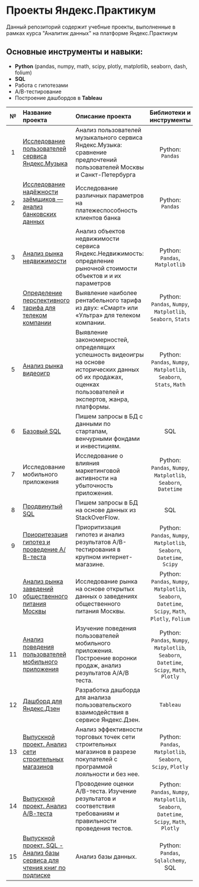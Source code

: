 # Проекты Яндекс.Практикум
Данный репозиторий содержит учебные проекты, выполненные в рамках курса "Аналитик данных" на платформе Яндекс.Практикум
## Основные инструменты и навыки:
- **Python** (pandas, numpy, math, scipy, plotly, matplotlib, seaborn, dash, folium)
- **SQL**
- Работа с гипотезами 
- А/В-тестирование
- Построение дашбордов в **Tableau**


| № | Название проекта | Описание проекта | Библиотеки и инструменты |
|:--:|:-----------------|:-----------------|:-----------------------:|
| 1 | [Исследование пользователей сервиса Яндекс.Музыка](https://github.com/alexandersergeeff/data.analist/tree/910a866098f05ddb88fd4a631b7da7e4b7e075f0/Project_01%20Yandex.Music) | Анализ пользователей музыкального сервиса Яндекс.Музыка: сравнение предпочтений пользователей Москвы и Санкт-Петербурга | Python: `Pandas` |
| 2 | [Исследование надёжности заёмщиков — анализ банковских данных]() | Исследование различных параметров на платежеспособность клиентов банка | Python: `Pandas` |
| 3 | [Анализ рынка недвижимости]() | Анализ объектов недвижимости сервиса Яндекс.Недвижимость: определение рыночной стоимости объектов и и их параметров | Python: `Pandas`, `Matplotlib` |
| 4 | [Определение перспективного тарифа для телеком компании]() | Выявление наиболее рентабельного тарифа из двух: «Смарт» или «Ультра» для телеком компании. | Python: `Pandas`, `Numpy`, `Matplotlib`, `Seaborn`, `Stats` |
| 5 | [Анализ рынка видеоигр]() | Выявление закономерностей, определящих успешность видеоигры на основе исторических данных об их продажах, оценках пользователей и экспертов, жанра, платформы. | Python: `Pandas`, `Numpy`, `Matplotlib`, `Seaborn`, `Stats`, `Math` |
| 6 | [Базовый SQL]() | Пишем запросы в БД с данными по стартапам, венчурными фондами и инвестициям. | SQL |
| 7 | Исследование мобильного приложения | Исследование о влияния маркетинговой активности на убыточность приложения. | Python: `Pandas`, `Numpy`, `Matplotlib`, `Seaborn`, `Datetime` |
| 8 | [Продвинутый SQL]() | Пишем запросы в БД на основе данных из StackOverFlow. | SQL |
| 9 | [Приоритезация гипотез и проведение А/В-теста]() | Приоритизация гипотез и анализ результатов A/B-тестирования в крупном интернет-магазине. | Python: `Pandas`, `Numpy`, `Matplotlib`, `Seaborn`, `Datetime`, `Scipy` |
| 10 | [Анализ рынка заведений общественного питания Москвы]() | Исследование рынка на основе открытых данных о заведениях общественного питания Москвы. | Python: `Pandas`, `Numpy`, `Matplotlib`, `Seaborn`, `Datetime`, `Scipy`, `Math`, `Plotly`, `Folium` |
| 11 | [Анализ поведения пользователей мобильного приложения]() | Изучение поведения пользователей мобильного приложения. Построение воронки продаж, анализ результатов A/A/B теста. | Python: `Pandas`, `Numpy`, `Matplotlib`, `Seaborn`, `Datetime`, `Scipy`, `Math`, `Plotly` |
| 12 | [Дашборд для Яндекс.Дзен]() | Разработка дашборда для анализа пользовательского взаимодействия в сервисе Яндекс.Дзен. | `Tableau` |
| 13 | [Выпускной проект. Анализ сети строительных магазинов]() | Анализ эффективности торговых точек сети строительных магазинов в разрезе покупателей с программой лояльности и без нее. | Python: `Pandas`, `Matplotlib`, `Seaborn`, `Scipy`, `Plotly` |
| 14 | [Выпускной проект. Анализ А/В-теста]() | Проводение оценки A/B-теста. Изучение результатов и соответствия требованиям и правильности проведения тестов. | Python: `Pandas`, `Numpy`, `Matplotlib`, `Seaborn`, `Datetime`, `Scipy`, `Math`, `Plotly` |
| 15 | [Выпускной проект. SQL - Анализ базы сервиса для чтения книг по подписке]() | Анализ базы данных. | Python: `Pandas`, `Sqlalchemy`, SQL |
